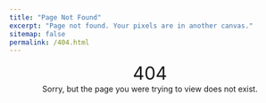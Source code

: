 ```yaml
---
title: "Page Not Found"
excerpt: "Page not found. Your pixels are in another canvas."
sitemap: false
permalink: /404.html
---
```


<center>
<span style="font-size: xx-large;">404</span>
</center>

<center>
Sorry, but the page you were trying to view does not exist.
</center>